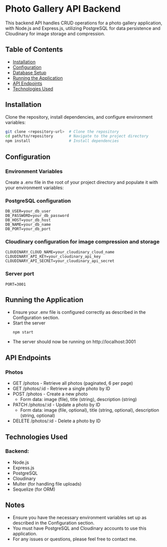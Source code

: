 # Photo Gallery API Backend

This backend API handles CRUD operations for a photo gallery application, with Node.js and Express.js, utilizing PostgreSQL for data persistence and Cloudinary for image storage and compression.

## Table of Contents

- [Installation](#installation)
- [Configuration](#configuration)
- [Database Setup](#database-setup)
- [Running the Application](#running-the-application)
- [API Endpoints](#api-endpoints)
- [Technologies Used](#technologies-used)

## Installation

Clone the repository, install dependencies, and configure environment variables:

```bash
git clone <repository-url>  # Clone the repository
cd path/to/repository       # Navigate to the project directory
npm install                 # Install dependencies
```

## Configuration
### Environment Variables
Create a .env file in the root of your project directory and populate it with your environment variables:

### PostgreSQL configuration
```env
DB_USER=your_db_user
DB_PASSWORD=your_db_password
DB_HOST=your_db_host
DB_NAME=your_db_name
DB_PORT=your_db_port
```

### Cloudinary configuration for image compression and storage
```env
CLOUDINARY_CLOUD_NAME=your_cloudinary_cloud_name
CLOUDINARY_API_KEY=your_cloudinary_api_key
CLOUDINARY_API_SECRET=your_cloudinary_api_secret
```
### Server port
```env
PORT=3001
```
## Running the Application
- Ensure your .env file is configured correctly as described in the Configuration section.
- Start the server
  ```bash
  npm start
  ```
- The server should now be running on http://localhost:3001

## API Endpoints
### Photos
- GET /photos - Retrieve all photos (paginated, 6 per page)
- GET /photos/:id - Retrieve a single photo by ID
- POST /photos - Create a new photo
  * Form data: image (file), title (string), description (string)
- PATCH /photos/:id - Update a photo by ID
  * Form data: image (file, optional), title (string, optional), description (string, optional)
- DELETE /photos/:id - Delete a photo by ID

## Technologies Used
### Backend:
- Node.js
- Express.js
- PostgreSQL
- Cloudinary
- Multer (for handling file uploads)
- Sequelize (for ORM)
  
## Notes
* Ensure you have the necessary environment variables set up as described in the Configuration section.
* You must have PostgreSQL and Cloudinary accounts to use this application.
* For any issues or questions, please feel free to contact me.
